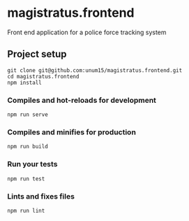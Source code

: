 # magistratus.frontend

Front end application for a police force tracking system

## Project setup
```
git clone git@github.com:unum15/magistratus.frontend.git
cd magistratus.frontend
npm install
```

### Compiles and hot-reloads for development
```
npm run serve
```

### Compiles and minifies for production
```
npm run build
```

### Run your tests
```
npm run test
```

### Lints and fixes files
```
npm run lint
```
